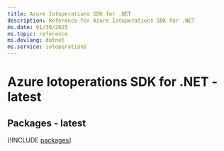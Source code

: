 ```yaml
---
title: Azure Iotoperations SDK for .NET
description: Reference for Azure Iotoperations SDK for .NET
ms.date: 01/30/2025
ms.topic: reference
ms.devlang: dotnet
ms.service: iotoperations
---
```

# Azure Iotoperations SDK for .NET - latest
## Packages - latest
[!INCLUDE [packages](iotoperations-index.md)]